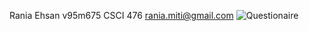 Rania
Ehsan
v95m675
CSCI 476
rania.miti@gmail.com
![Questionaire](csci-476-594-spring2021-private/lab00/security_questionaire.JPG)
